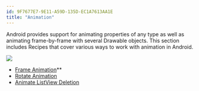 ```yaml
---
id: 9F7677E7-9E11-A59D-135D-EC1A7613AA1E
title: "Animation"
---
```


Android provides support for animating properties of any type as well as animating frame-by-frame with several Drawable objects. This section includes Recipes that cover various ways to work with animation in Android.

 [ ![](Images/screen2.png)](Images/screen2.png)

-  <span class="noChildren"><a href="/Recipes/android/other_ux/animation/frame_animation">Frame Animation</a>**
-  <span class="noChildren"><a href="/Recipes/android/other_ux/animation/rotate_animation">Rotate Animation</a></span>
-  <span class="noChildren"><a href="/Recipes/android/other_ux/animation/animate_listview_deletion">Animate ListView Deletion</a></span>
